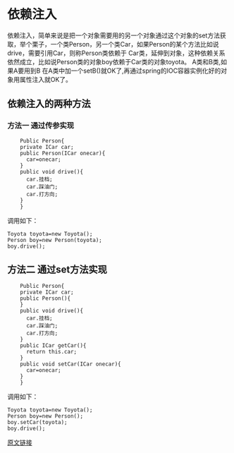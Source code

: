 # 依赖注入
依赖注入，简单来说是把一个对象需要用的另一个对象通过这个对象的set方法获取，举个栗子，一个类Person，另一个类Car，如果Person的某个方法比如说drive，需要引用Car，则称Person类依赖于 Car类，延伸到对象，这种依赖关系依然成立，比如说Person类的对象boy依赖于Car类的对象toyota。
A类和B类,如果A要用到B
在A类中加一个setB()就OK了,再通过spring的IOC容器实例化好的对象用属性注入就OK了。
## 依赖注入的两种方法
### 方法一 通过传参实现
```
    Public Person{
    private ICar car;
    public Person(ICar onecar){
      car=onecar;
    }
    public void drive(){
      car.挂档;
      car.踩油门;
      car.打方向;
    }
    }
```
调用如下：

    Toyota toyota=new Toyota();
    Person boy=new Person(toyota);
    boy.drive();    
## 方法二 通过set方法实现
```
    Public Person{
    private ICar car;
    public Person(){
    }
    public void drive(){
      car.挂档;
      car.踩油门;
      car.打方向;
    }
    public ICar getCar(){
      return this.car;
    }
    public void setCar(ICar onecar){
      car=onecar;
    }
    }
```
调用如下：

    Toyota toyota=new Toyota();
    Person boy=new Person();
    boy.setCar(toyota);
    boy.drive();

[原文链接](https://www.cnblogs.com/alltime/p/6729295.html)
